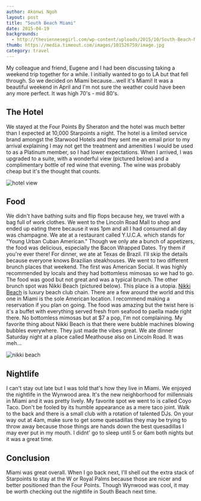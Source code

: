 ```yaml
---
author: Akonwi Ngoh
layout: post
title: "South Beach Miami"
date: 2015-04-19
backgrounds:
  - http://theviennesegirl.com/wp-content/uploads/2015/10/South-Beach-Miami-20.jpg
thumb: https://media.timeout.com/images/101526759/image.jpg
category: travel
---
```


My colleague and friend, Eugene and I had been discussing taking a weekend trip together for a while. I initially wanted to go to LA but that fell through. So we decided on Miami because...well it's Miami! It was a beautiful weekend in April and I'm not sure the weather could have been any more perfect. It was high 70's - mid 80's.

## The Hotel
We stayed at the Four Points By Sheraton and the hotel was much better than I expected at 10,000 Starpoints a night. The hotel is a limited service brand amongst the Starwood Hotels and they sent me an email prior to my arrival explaining I may not get the treatment and amenities I would be used to as a Platinum member, so I had lower expectations. When I arrived, I was upgraded to a suite, with a wonderful view (pictured below) and a complimentary bottle of red wine that evening. The wine was probably cheap but it's the thought that counts.

![hotel view](https://dl.dropboxusercontent.com/s/miyuil69xq6pao5/IMG_0602.JPG)

## Food
We didn't have bathing suits and flip flops because hey, we travel with a bag full of work clothes. We went to the Lincoln Road Mall to shop and ended up eating there because it was 1pm and all I had consumed all day was champagne. We ate at a restaurant called Y.U.C.A. which stands for "Young Urban Cuban American." Though we only ate a bunch of appetizers, the food was delicious, especially the Bacon Wrapped Dates. Try them if you're ever there! For dinner, we ate at Texas de Brazil. I'll skip the details because everyone knows Brazilian steakhouses. We went to two different brunch places that weekend. The first was American Social. It was highly recommended by locals and they had bottomless mimosas so we had to go. The food was good but not great and was a typical brunch. The other brunch spot was Nikki Beach (pictured below). This place is a utopia. [Nikki Beach](http://www.nikkibeach.com/) is luxury beach club chain. There are a few around the world and this one in Miami is the sole American location. I recommend making a reservation if you plan on going. The food was amazing but the twist here is it's a buffet with everything served fresh from seafood to paella made right there. No bottomless mimosas but at $7 a pop, I'm not complaining. My favorite thing about Nikki Beach is that there were bubble machines blowing bubbles everywhere. They just made the vibes great. We ate dinner Saturday night at a place called Meathouse also on Lincoln Road. It was meh...

![nikki beach](https://dl.dropboxusercontent.com/s/ibnfgt0fa6qp868/IMG_0648.JPG)

## Nightlife
I can't stay out late but I was told that's how they live in Miami. We enjoyed the nightlife in the Wynwood area. It's the new neighborhood for millennials in Miami and it was pretty lively. My favorite spot we went to is called Coyo Taco. Don't be fooled by its humble appearance as a mere taco joint. Walk to the back and there is a small club with a rotation of talented DJs. On your way out at 4am, make sure to get some quesadillas they may be trying to throw away because those things are hands down the best quesadillas I may ever put in my mouth. I didnt' go to sleep until 5 or 6am both nights but it was a great time.

## Conclusion
Miami was great overall. When I go back next, I'll shell out the extra stack of Starpoints to stay at the W or Royal Palms because those are nicer and better positioned than the Four Points. Though Wynwood was cool, it may be worth checking out the nightlife in South Beach next time.
